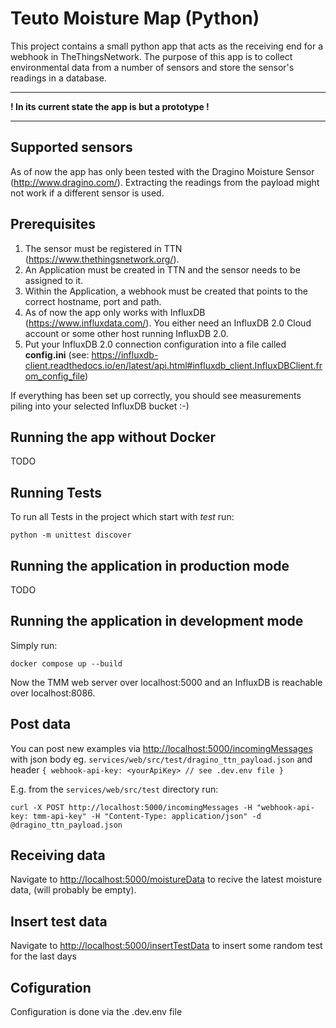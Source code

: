 # Teuto Moisture Map (Python)

This project contains a small python app that acts as the receiving end for a webhook in TheThingsNetwork. The purpose of this app is to collect environmental data from a number of sensors and store the sensor's readings in a database.

---

**! In its current state the app is but a prototype !**

---

## Supported sensors

As of now the app has only been tested with the Dragino Moisture Sensor (<http://www.dragino.com/>). Extracting the readings from the payload might not work if a different sensor is used.

## Prerequisites

1. The sensor must be registered in TTN (<https://www.thethingsnetwork.org/>).
2. An Application must be created in TTN and the sensor needs to be assigned to it.
3. Within the Application, a webhook must be created that points to the correct hostname, port and path.
4. As of now the app only works with InfluxDB (<https://www.influxdata.com/>). You either need an InfluxDB 2.0 Cloud account or some other host running InfluxDB 2.0.
5. Put your InfluxDB 2.0 connection configuration into a file called **config.ini** (see: <https://influxdb-client.readthedocs.io/en/latest/api.html#influxdb_client.InfluxDBClient.from_config_file>)

If everything has been set up correctly, you should see measurements piling into your selected InfluxDB bucket :-)

## Running the app without Docker

TODO

## Running Tests

To run all Tests in the project which start with _test_ run:

    python -m unittest discover

## Running the application in production mode

TODO

## Running the application in development mode

Simply run:

    docker compose up --build

Now the TMM web server over localhost:5000 and an InfluxDB is reachable over localhost:8086.

## Post data

You can post new examples via <http://localhost:5000/incomingMessages> with json body eg. `services/web/src/test/dragino_ttn_payload.json` and header `{ webhook-api-key: <yourApiKey> // see .dev.env file }`

E.g. from the `services/web/src/test` directory run:

    curl -X POST http://localhost:5000/incomingMessages -H "webhook-api-key: tmm-api-key" -H "Content-Type: application/json" -d @dragino_ttn_payload.json

## Receiving data

Navigate to <http://localhost:5000/moistureData> to recive the latest moisture data, (will probably be empty).

## Insert test data

Navigate to <http://localhost:5000/insertTestData> to insert some random test for the last days

## Cofiguration

Configuration is done via the .dev.env file
